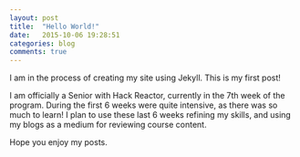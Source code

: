 ```yaml
---
layout: post
title:  "Hello World!"
date:   2015-10-06 19:28:51
categories: blog
comments: true
---
```

I am in the process of creating my site using Jekyll. This is my first post! 

I am officially a Senior with Hack Reactor, currently in the 7th week of the program. During the first 6 weeks were quite intensive, as there was so much to learn! I plan to use these last 6 weeks refining my skills, and using my blogs as a medium for reviewing course content.

Hope you enjoy my posts.
